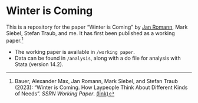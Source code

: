 # Winter is Coming

This is a repository for the paper “Winter is Coming” by [Jan Romann](https://github.com/JKRhb), Mark Siebel, Stefan Traub, and me. It has first been published as a working paper.[^1]

- The working paper is available in `/working paper`.
- Data can be found in `/analysis`, along with a do file for analysis with Stata (version 14.2).

[^1]: Bauer, Alexander Max, Jan Romann, Mark Siebel, and Stefan Traub (2023): “Winter is Coming. How Laypeople Think About Different Kinds of Needs”. _SSRN Working Paper_. [(link)](https://ssrn.com/abstract=4383555)
